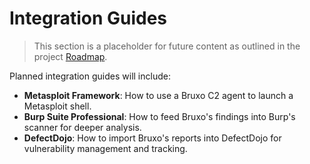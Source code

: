 # Integration Guides

> This section is a placeholder for future content as outlined in the project [Roadmap](../project/ROADMAP.md).

Planned integration guides will include:

- **Metasploit Framework**: How to use a Bruxo C2 agent to launch a Metasploit shell.
- **Burp Suite Professional**: How to feed Bruxo's findings into Burp's scanner for deeper analysis.
- **DefectDojo**: How to import Bruxo's reports into DefectDojo for vulnerability management and tracking.
